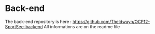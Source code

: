 # Back-end

The back-end repository is here : https://github.com/Theldwuyn/OCP12-SportSee-backend
All informations are on the readme file
